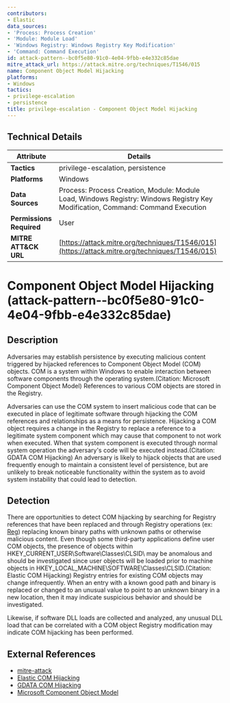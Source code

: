 ```yaml
---
contributors:
- Elastic
data_sources:
- 'Process: Process Creation'
- 'Module: Module Load'
- 'Windows Registry: Windows Registry Key Modification'
- 'Command: Command Execution'
id: attack-pattern--bc0f5e80-91c0-4e04-9fbb-e4e332c85dae
mitre_attack_url: https://attack.mitre.org/techniques/T1546/015
name: Component Object Model Hijacking
platforms:
- Windows
tactics:
- privilege-escalation
- persistence
title: privilege-escalation - Component Object Model Hijacking
---
```


## Technical Details

| Attribute | Details |
|-----------|----------|
| **Tactics** | privilege-escalation, persistence |
| **Platforms** | Windows |
| **Data Sources** | Process: Process Creation, Module: Module Load, Windows Registry: Windows Registry Key Modification, Command: Command Execution |
| **Permissions Required** | User |
| **MITRE ATT&CK URL** | [https://attack.mitre.org/techniques/T1546/015](https://attack.mitre.org/techniques/T1546/015) |

# Component Object Model Hijacking (attack-pattern--bc0f5e80-91c0-4e04-9fbb-e4e332c85dae)

## Description
Adversaries may establish persistence by executing malicious content triggered by hijacked references to Component Object Model (COM) objects. COM is a system within Windows to enable interaction between software components through the operating system.(Citation: Microsoft Component Object Model)  References to various COM objects are stored in the Registry. 

Adversaries can use the COM system to insert malicious code that can be executed in place of legitimate software through hijacking the COM references and relationships as a means for persistence. Hijacking a COM object requires a change in the Registry to replace a reference to a legitimate system component which may cause that component to not work when executed. When that system component is executed through normal system operation the adversary's code will be executed instead.(Citation: GDATA COM Hijacking) An adversary is likely to hijack objects that are used frequently enough to maintain a consistent level of persistence, but are unlikely to break noticeable functionality within the system as to avoid system instability that could lead to detection. 

## Detection
There are opportunities to detect COM hijacking by searching for Registry references that have been replaced and through Registry operations (ex: [Reg](https://attack.mitre.org/software/S0075)) replacing known binary paths with unknown paths or otherwise malicious content. Even though some third-party applications define user COM objects, the presence of objects within HKEY_CURRENT_USER\Software\Classes\CLSID\ may be anomalous and should be investigated since user objects will be loaded prior to machine objects in HKEY_LOCAL_MACHINE\SOFTWARE\Classes\CLSID\.(Citation: Elastic COM Hijacking) Registry entries for existing COM objects may change infrequently. When an entry with a known good path and binary is replaced or changed to an unusual value to point to an unknown binary in a new location, then it may indicate suspicious behavior and should be investigated.  

Likewise, if software DLL loads are collected and analyzed, any unusual DLL load that can be correlated with a COM object Registry modification may indicate COM hijacking has been performed. 

## External References
- [mitre-attack](https://attack.mitre.org/techniques/T1546/015)
- [Elastic COM Hijacking](https://www.elastic.co/blog/how-hunt-detecting-persistence-evasion-com)
- [GDATA COM Hijacking](https://blog.gdatasoftware.com/2014/10/23941-com-object-hijacking-the-discreet-way-of-persistence)
- [Microsoft Component Object Model](https://msdn.microsoft.com/library/ms694363.aspx)

